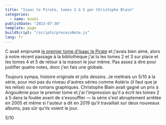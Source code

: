 ```yaml
---
title: "Isaac le Pirate, tomes 2 à 5 par Christophe Blain"
categories:
  - name: books
publishDate: "2023-07-30"
template: page
buildScript: "/scripts/processNote.js"
lang: fr
---
```


C avait emprunté [le premier tome d'Isaac le Pirate](/notes/isaac-le-pirate-tome-1-les-ameriques-par-christophe-blain/) et j'avais bien aimé, alors à notre récent passage à la bibliothèque j'ai lu les tomes 2 et 3 sur place et les tomes 4 et 5 de retour à la maison le jour même. Pas assez à dire pour justifier quatre notes, donc j'en fais une globale.

Toujours sympa, histoire originale et jolis dessins. Je mettrais un 5/10 à la série, pour moi pas du niveau d'autres séries comme Astérix (il faut que je les relise) ou de romans graphiques. Christophe Blain avait gagné un prix à Angoulême pour le premier tome et j'ai l'impression qu'il a écrit les tomes 2 à 5 dans la foulée avant de s'essouffler — la série s'est abruptement arrêtée en 2005 et même si l'auteur a dit en 2019 qu'il travaillait sur deux nouveaux albums, pas sûr qu'ils voient le jour.

5/10
